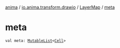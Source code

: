 [anima](../../index.md) / [io.anima.transform.drawio](../index.md) / [LayerMap](index.md) / [meta](./meta.md)

# meta

`val meta: `[`MutableList`](https://kotlinlang.org/api/latest/jvm/stdlib/kotlin.collections/-mutable-list/index.html)`<`[`Cell`](../-cell/index.md)`>`